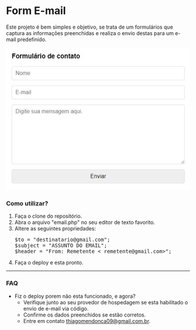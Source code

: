 <h1>Form E-mail</h1>
<p>Este projeto é bem simples e objetivo, se trata de um formulários que captura as informações preenchidas e realiza o envio destas para um e-mail predefinido.</p>

![Example](example.jpg)

<h3>Como utilizar?</h3>
<ol>
    <li>Faça o clone do repositório.</li>
    <li>Abra o arquivo "email.php" no seu editor de texto favorito.</li>
    <li>
        Altere as seguintes propriedades:
<pre>
$to = "destinatario@gmail.com";
$subject = "ASSUNTO DO EMAIL";
$header = "From: Remetente < remetente@gmail.com>";
</pre>
    </li>
<li>Faça o deploy e esta pronto.</li>
</ol>

---

<h3>FAQ</h3>
<ul>
    <li>Fiz o deploy porem não esta funcionado, e agora?
        <ul>
            <li>
                Verifique junto ao seu provedor de hospedagem se esta habilitado o envio de e-mail via código.
            </li>
            <li>Confirme os dados preenchidos se estão corretos.</li>
            <li>Entre em contato <a href="mailto:thiagomendonca09@gmail.com.br">thiagomendonca09@gmail.com.br</a>.</li>
        </ul>
    </li>
    
</ul>
